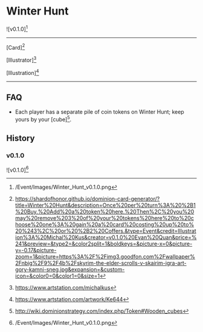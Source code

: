 # Winter Hunt

![v0.1.0][^v0.1.0]

---

[Card][^Card]

[Illustrator][^Illustrator]

[Illustration][^Illustration]

---

## FAQ

- Each player has a separate pile of coin tokens on Winter Hunt; keep yours
by your [cube][^Cube].

## History

### v0.1.0

![v0.1.0][^v0.1.0]

[^v0.1.0]: /Event/Images/Winter_Hunt_v0.1.0.png
[^Cube]: http://wiki.dominionstrategy.com/index.php/Token#Wooden_cubes
[^Card]: https://shardofhonor.github.io/dominion-card-generator/?title=Winter%20Hunt&description=Once%20per%20turn%3A%20%2B1%20Buy.%20Add%20a%20token%20here.%20Then%2C%20you%20may%20remove%203%20of%20your%20tokens%20here%20to%20choose%20one%3A%20gain%20a%20card%20costing%20up%20to%20%243%2C%20or%20%2B2%20Coffers.&type=Event&credit=Illustration%3A%20Michal%20Kus&creator=v0.1.0%20Evan%20Quan&price=%241&preview=&type2=&color2split=1&boldkeys=&picture-x=0&picture-y=-0.17&picture-zoom=1&picture=https%3A%2F%2Fimg3.goodfon.com%2Fwallpaper%2Fnbig%2F9%2F4b%2Fskyrim-the-elder-scrolls-v-skairim-igra-art-gory-kamni-sneg.jpg&expansion=&custom-icon=&color0=0&color1=0&size=1
[^Illustrator]: https://www.artstation.com/michalkus
[^Illustration]: https://www.artstation.com/artwork/Ke644
